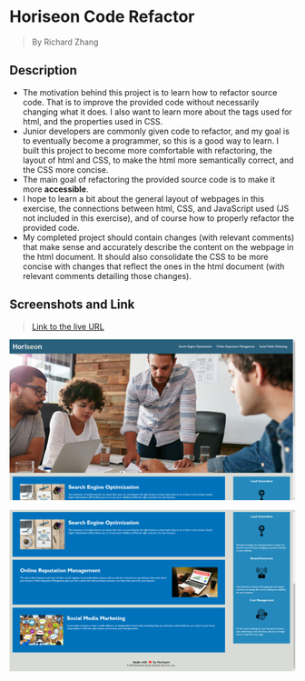 # Horiseon Code Refactor
> By Richard Zhang

## Description

- The motivation behind this project is to learn how to refactor source code. That is to improve the provided code without necessarily changing what it does. I also want to learn more about the tags used for html, and the properties used in CSS.
- Junior developers are commonly given code to refactor, and my goal is to eventually become a programmer, so this is a good way to learn. I built this project to become more comfortable with refactoring, the layout of html and CSS, to make the html more semantically correct, and the CSS more concise.
- The main goal of refactoring the provided source code is to make it more **accessible**.
- I hope to learn a bit about the general layout of webpages in this exercise, the connections between html, CSS, and JavaScript used (JS not included in this exercise), and of course how to properly refactor the provided code.
- My completed project should contain changes (with relevant comments) that make sense and accurately describe the content on the webpage in the html document. It should also consolidate the CSS to be more concise with changes that reflect the ones in the html document (with relevant comments detailing those changes).

## Screenshots and Link

> [Link to the live URL](https://richardzhang01.github.io/horiseon-code-refactor/)

![Screenshot of the top half of the refactored webpage](./assets/images/screenshot-code-refactor-top.png)

![Screenshot of the bottom half of the refactored webpage](./assets/images/screenshot-code-refactor-bottom.png)